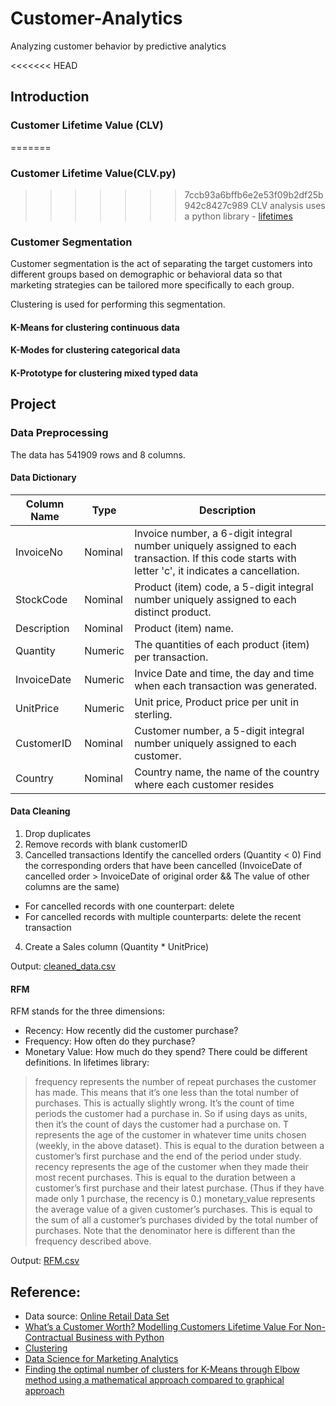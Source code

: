 # Customer-Analytics
Analyzing customer behavior by predictive analytics

<<<<<<< HEAD
## Introduction
### Customer Lifetime Value (CLV)
=======
### Customer Lifetime Value(CLV.py)
>>>>>>> 7ccb93a6bffb6e2e53f09b2df25b942c8427c989
CLV analysis uses a python library - [lifetimes](https://lifetimes.readthedocs.io/en/latest/index.html)

### Customer Segmentation 
Customer segmentation is the act of separating the target customers into different groups based on demographic or behavioral data 
so that marketing strategies can be tailored more specifically to each group.

Clustering is used for performing this segmentation.

#### K-Means for clustering continuous data
#### K-Modes for clustering categorical data
#### K-Prototype for clustering mixed typed data

## Project
### Data Preprocessing
The data has 541909 rows and 8 columns.
#### Data Dictionary
|Column Name|Type|Description|
|---|---|---|
|InvoiceNo|Nominal|Invoice number, a 6-digit integral number uniquely assigned to each transaction. If this code starts with letter 'c', it indicates a cancellation.|
|StockCode|Nominal|Product (item) code, a 5-digit integral number uniquely assigned to each distinct product.|
|Description|Nominal|Product (item) name.|
|Quantity|Numeric|The quantities of each product (item) per transaction. |
|InvoiceDate|Numeric|Invice Date and time, the day and time when each transaction was generated.|
|UnitPrice|Numeric|Unit price, Product price per unit in sterling.|
|CustomerID|Nominal|Customer number, a 5-digit integral number uniquely assigned to each customer.|
|Country|Nominal|Country name, the name of the country where each customer resides|

#### Data Cleaning
1. Drop duplicates
2. Remove records with blank customerID
3. Cancelled transactions
Identify the cancelled orders (Quantity < 0)
Find the corresponding orders that have been cancelled 
(InvoiceDate of cancelled order >  InvoiceDate of original order && The value of other columns are the same)
- For cancelled records with one counterpart: delete
- For cancelled records with multiple counterparts: delete the recent transaction
4. Create a Sales column (Quantity * UnitPrice)

Output: [cleaned_data.csv](https://github.com/lizzzfang/Customer-Analytics/tree/master/data/cleaned_data.csv)

#### RFM
RFM stands for the three dimensions:
- Recency: How recently did the customer purchase?
- Frequency: How often do they purchase?
- Monetary Value: How much do they spend?
There could be different definitions.
In lifetimes library:
> frequency represents the number of repeat purchases the customer has made. This means that it’s one less than the total number of purchases. This is actually slightly wrong. It’s the count of time periods the customer had a purchase in. So if using days as units, then it’s the count of days the customer had a purchase on.
> T represents the age of the customer in whatever time units chosen (weekly, in the above dataset). This is equal to the duration between a customer’s first purchase and the end of the period under study.
> recency represents the age of the customer when they made their most recent purchases. This is equal to the duration between a customer’s first purchase and their latest purchase. (Thus if they have made only 1 purchase, the recency is 0.)
> monetary_value represents the average value of a given customer’s purchases. This is equal to the sum of all a customer’s purchases divided by the total number of purchases. Note that the denominator here is different than the frequency described above.

Output: [RFM.csv](https://github.com/lizzzfang/Customer-Analytics/tree/master/data/RFM.csv)


## Reference:
- Data source: [Online Retail Data Set](https://archive.ics.uci.edu/ml/datasets/online+retail)
- [What’s a Customer Worth? Modelling Customers Lifetime Value For Non-Contractual Business with Python](https://towardsdatascience.com/whats-a-customer-worth-8daf183f8a4f)
- [Clustering](https://github.com/aryancodify/Clustering)
- [Data Science for Marketing Analytics](https://www.packtpub.com/eu/big-data-and-business-intelligence/data-science-marketing-analytics)
- [Finding the optimal number of clusters for K-Means through Elbow method using a mathematical approach compared to graphical approach](https://www.linkedin.com/pulse/finding-optimal-number-clusters-k-means-through-elbow-asanka-perera/)
